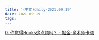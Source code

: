 ```yaml
---
title: '(中文)daily-2021.09.19'
date: 2021-09-19
tags:
---
```


[0. 你觉得Hooks这点烦吗？ - 掘金-魔术师卡颂](https://juejin.cn/post/7009216186625818655)